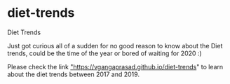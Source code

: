 # diet-trends
Diet Trends 

Just got curious all of a sudden for no good reason to know about the Diet trends, could be the time of the year or bored of waiting for 2020 :) 

Please check the link <a href = "https://vgangaprasad.github.io/diet-trends"> "https://vgangaprasad.github.io/diet-trends" to learn about the diet trends between 2017 and 2019.
  
